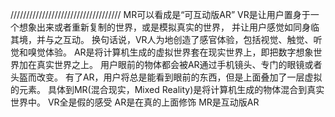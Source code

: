 ///////////////////////////////////
MR可以看成是“可互动版AR”
VR是让用户置身于一个想象出来或者重新复制的世界，或是模拟真实的世界，
并让用户感觉如同身临其境，并与之互动。
换句话说，VR人为地创造了感官体验，包括视觉、触觉、听觉和嗅觉体验。
AR是将计算机生成的虚拟世界套在现实世界上，即把数字想象世界加在真实世界之上。
用户眼前的物体都会被AR通过手机镜头、专门的眼镜或者头盔而改变。
有了AR，用户将总是能看到眼前的东西，但是上面叠加了一层虚拟的元素。
具体到MR(混合现实，Mixed Reality)是将计算机生成的物体混合到真实世界中。
VR全是假的感受
AR是在真的上面修饰
MR是互动版AR

